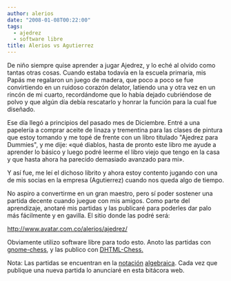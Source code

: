 ```yaml
---
author: alerios
date: "2008-01-08T00:22:00"
tags:
  - ajedrez
  - software libre
title: Alerios vs Agutierrez
---
```


De niño siempre quise aprender a jugar Ajedrez, y lo eché al olvido como
tantas otras cosas. Cuando estaba todavía en la escuela primaria, mis Papás me
regalaron un juego de madera, que poco a poco se fue convirtiendo en un
ruidoso corazón delator, latiendo una y otra vez en un rincón de mi cuarto,
recordándome que lo había dejado cubriéndose de polvo y que algún día debía
rescatarlo y honrar la función para la cual fue diseñado.

Ese día llegó a principios del pasado mes de Diciembre. Entré a una papelería
a comprar aceite de linaza y trementina para las clases de pintura que estoy
tomando y me topé de frente con un libro titulado "Ajedrez para Dummies", y me
dije: «qué diablos, hasta de pronto este libro me ayude a aprender lo básico y
luego podré leerme el libro viejo que tengo en la casa y que hasta ahora ha
parecido demasiado avanzado para mi».

Y así fue, me leí el dichoso librito y ahora estoy contento jugando con una de
mis socias en la empresa (Agutierrez) cuando nos queda algo de tiempo.

No aspiro a convertirme en un gran maestro, pero sí poder sostener una partida
decente cuando juegue con mis amigos. Como parte del aprendizaje, anotaré mis
partidas y las publicaré para poderles dar palo más fácilmente y en gavilla.
El sitio donde las podré será:

<http://www.avatar.com.co/alerios/ajedrez/>

Obviamente utilizo software libre para todo esto. Anoto las partidas con
[gnome-chess](http://primates.ximian.com/~jpr/gnome-chess/), y las publico con
[DHTML-Chess.](http://www.dhtmlgoodies.com/index.html?whichScript=dhtml-chess)

Nota: Las partidas se encuentran en la
[notación](http://es.wikipedia.org/wiki/Ajedrez#Resumen_de_las_normas_de_notaci.C3.B3n_ajedrec.C3.ADstica)
[algebraica](http://es.wikipedia.org/wiki/Notaci%C3%B3n_algebraica_%28ajedrez%29).
Cada vez que publique una nueva partida lo anunciaré en esta bitácora web.
